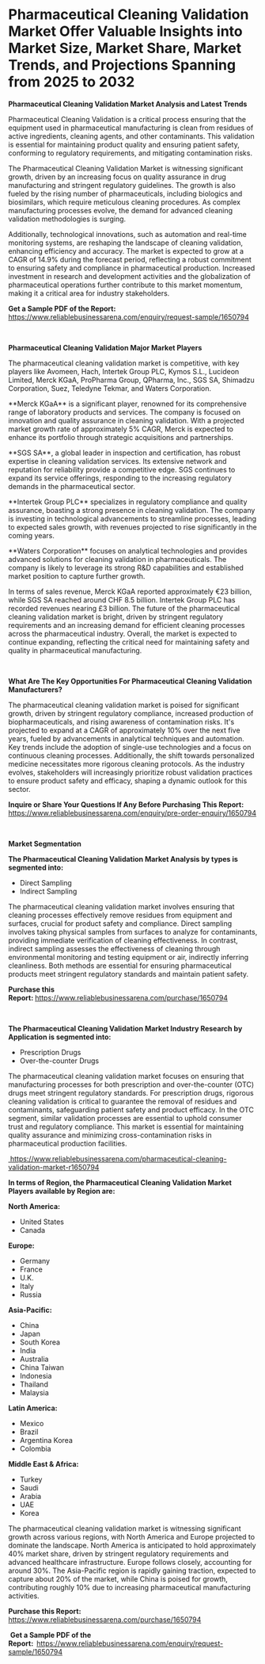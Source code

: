 <p><h1>Pharmaceutical Cleaning Validation Market Offer Valuable Insights into Market Size, Market Share, Market Trends, and Projections Spanning from 2025 to 2032</h1></p><p><strong>Pharmaceutical Cleaning Validation Market Analysis and Latest Trends</strong></p>
<p><p>Pharmaceutical Cleaning Validation is a critical process ensuring that the equipment used in pharmaceutical manufacturing is clean from residues of active ingredients, cleaning agents, and other contaminants. This validation is essential for maintaining product quality and ensuring patient safety, conforming to regulatory requirements, and mitigating contamination risks.</p><p>The Pharmaceutical Cleaning Validation Market is witnessing significant growth, driven by an increasing focus on quality assurance in drug manufacturing and stringent regulatory guidelines. The growth is also fueled by the rising number of pharmaceuticals, including biologics and biosimilars, which require meticulous cleaning procedures. As complex manufacturing processes evolve, the demand for advanced cleaning validation methodologies is surging.</p><p>Additionally, technological innovations, such as automation and real-time monitoring systems, are reshaping the landscape of cleaning validation, enhancing efficiency and accuracy. The market is expected to grow at a CAGR of 14.9% during the forecast period, reflecting a robust commitment to ensuring safety and compliance in pharmaceutical production. Increased investment in research and development activities and the globalization of pharmaceutical operations further contribute to this market momentum, making it a critical area for industry stakeholders.</p></p>
<p><strong>Get a Sample PDF of the Report:&nbsp;</strong> <a href="https://www.reliablebusinessarena.com/enquiry/request-sample/1650794?utm_campaign=3196&utm_medium=2&utm_source=Github&utm_content=ia&utm_term=12042025&utm_id=pharmaceutical-cleaning-validation">https://www.reliablebusinessarena.com/enquiry/request-sample/1650794</a></p>
<p>&nbsp;</p>
<p><strong>Pharmaceutical Cleaning Validation Major Market Players</strong></p>
<p><p>The pharmaceutical cleaning validation market is competitive, with key players like Avomeen, Hach, Intertek Group PLC, Kymos S.L., Lucideon Limited, Merck KGaA, ProPharma Group, QPharma, Inc., SGS SA, Shimadzu Corporation, Suez, Teledyne Tekmar, and Waters Corporation.</p><p>**Merck KGaA** is a significant player, renowned for its comprehensive range of laboratory products and services. The company is focused on innovation and quality assurance in cleaning validation. With a projected market growth rate of approximately 5% CAGR, Merck is expected to enhance its portfolio through strategic acquisitions and partnerships.</p><p>**SGS SA**, a global leader in inspection and certification, has robust expertise in cleaning validation services. Its extensive network and reputation for reliability provide a competitive edge. SGS continues to expand its service offerings, responding to the increasing regulatory demands in the pharmaceutical sector.</p><p>**Intertek Group PLC** specializes in regulatory compliance and quality assurance, boasting a strong presence in cleaning validation. The company is investing in technological advancements to streamline processes, leading to expected sales growth, with revenues projected to rise significantly in the coming years.</p><p>**Waters Corporation** focuses on analytical technologies and provides advanced solutions for cleaning validation in pharmaceuticals. The company is likely to leverage its strong R&D capabilities and established market position to capture further growth.</p><p>In terms of sales revenue, Merck KGaA reported approximately €23 billion, while SGS SA reached around CHF 8.5 billion. Intertek Group PLC has recorded revenues nearing £3 billion. The future of the pharmaceutical cleaning validation market is bright, driven by stringent regulatory requirements and an increasing demand for efficient cleaning processes across the pharmaceutical industry. Overall, the market is expected to continue expanding, reflecting the critical need for maintaining safety and quality in pharmaceutical manufacturing.</p></p>
<p>&nbsp;</p>
<p><strong>What Are The Key Opportunities For Pharmaceutical Cleaning Validation Manufacturers?</strong></p>
<p><p>The pharmaceutical cleaning validation market is poised for significant growth, driven by stringent regulatory compliance, increased production of biopharmaceuticals, and rising awareness of contamination risks. It's projected to expand at a CAGR of approximately 10% over the next five years, fueled by advancements in analytical techniques and automation. Key trends include the adoption of single-use technologies and a focus on continuous cleaning processes. Additionally, the shift towards personalized medicine necessitates more rigorous cleaning protocols. As the industry evolves, stakeholders will increasingly prioritize robust validation practices to ensure product safety and efficacy, shaping a dynamic outlook for this sector.</p></p>
<p><strong>Inquire or Share Your Questions If Any Before Purchasing This Report:</strong> <a href="https://www.reliablebusinessarena.com/enquiry/pre-order-enquiry/1650794?utm_campaign=3196&utm_medium=2&utm_source=Github&utm_content=ia&utm_term=12042025&utm_id=pharmaceutical-cleaning-validation">https://www.reliablebusinessarena.com/enquiry/pre-order-enquiry/1650794</a></p>
<p>&nbsp;</p>
<p><strong>Market Segmentation</strong></p>
<p><strong>The Pharmaceutical Cleaning Validation Market Analysis by types is segmented into:</strong></p>
<p><ul><li>Direct Sampling</li><li>Indirect Sampling</li></ul></p>
<p><p>The pharmaceutical cleaning validation market involves ensuring that cleaning processes effectively remove residues from equipment and surfaces, crucial for product safety and compliance. Direct sampling involves taking physical samples from surfaces to analyze for contaminants, providing immediate verification of cleaning effectiveness. In contrast, indirect sampling assesses the effectiveness of cleaning through environmental monitoring and testing equipment or air, indirectly inferring cleanliness. Both methods are essential for ensuring pharmaceutical products meet stringent regulatory standards and maintain patient safety.</p></p>
<p><strong>Purchase this Report:&nbsp;</strong><a href="https://www.reliablebusinessarena.com/purchase/1650794?utm_campaign=3196&utm_medium=2&utm_source=Github&utm_content=ia&utm_term=12042025&utm_id=pharmaceutical-cleaning-validation">https://www.reliablebusinessarena.com/purchase/1650794</a></p>
<p>&nbsp;</p>
<p><strong>The Pharmaceutical Cleaning Validation Market Industry Research by Application is segmented into:</strong></p>
<p><ul><li>Prescription Drugs</li><li>Over-the-counter Drugs</li></ul></p>
<p><p>The pharmaceutical cleaning validation market focuses on ensuring that manufacturing processes for both prescription and over-the-counter (OTC) drugs meet stringent regulatory standards. For prescription drugs, rigorous cleaning validation is critical to guarantee the removal of residues and contaminants, safeguarding patient safety and product efficacy. In the OTC segment, similar validation processes are essential to uphold consumer trust and regulatory compliance. This market is essential for maintaining quality assurance and minimizing cross-contamination risks in pharmaceutical production facilities.</p></p>
<p><a href="https://www.reliablebusinessarena.com/pharmaceutical-cleaning-validation-market-r1650794?utm_campaign=3196&utm_medium=2&utm_source=Github&utm_content=ia&utm_term=12042025&utm_id=pharmaceutical-cleaning-validation">&nbsp;https://www.reliablebusinessarena.com/pharmaceutical-cleaning-validation-market-r1650794</a></p>
<p><strong>In terms of Region, the Pharmaceutical Cleaning Validation Market Players available by Region are:</strong></p>
<p>
    <p> <strong> North America: </strong>
        <ul>
            <li>United States</li>
            <li>Canada</li>
        </ul>
        </p> 
    <p> <strong> Europe: </strong>
        <ul>
            <li>Germany</li>
            <li>France</li>
            <li>U.K.</li>
            <li>Italy</li>
            <li>Russia</li>
        </ul>
        </p> 
    <p> <strong> Asia-Pacific: </strong>
        <ul>
            <li>China</li>
            <li>Japan</li>
            <li>South Korea</li>
            <li>India</li>
            <li>Australia</li>
            <li>China Taiwan</li>
            <li>Indonesia</li>
            <li>Thailand</li>
            <li>Malaysia</li>
        </ul>
        </p> 
    <p> <strong> Latin America: </strong>
        <ul>
            <li>Mexico</li>
            <li>Brazil</li>
            <li>Argentina Korea</li>
            <li>Colombia</li>
        </ul>
        </p> 
    <p> <strong> Middle East & Africa: </strong>
        <ul>
            <li>Turkey</li>
            <li>Saudi</li>
            <li>Arabia</li>
            <li>UAE</li>
            <li>Korea</li>
        </ul>
    </p>
    </p>
<p><p>The pharmaceutical cleaning validation market is witnessing significant growth across various regions, with North America and Europe projected to dominate the landscape. North America is anticipated to hold approximately 40% market share, driven by stringent regulatory requirements and advanced healthcare infrastructure. Europe follows closely, accounting for around 30%. The Asia-Pacific region is rapidly gaining traction, expected to capture about 20% of the market, while China is poised for growth, contributing roughly 10% due to increasing pharmaceutical manufacturing activities.</p></p>
<p><strong>Purchase this Report: </strong><a href="https://www.reliablebusinessarena.com/purchase/1650794?utm_campaign=3196&utm_medium=2&utm_source=Github&utm_content=ia&utm_term=12042025&utm_id=pharmaceutical-cleaning-validation">https://www.reliablebusinessarena.com/purchase/1650794</a></p>
<p>&nbsp;<strong>Get a Sample PDF of the Report:&nbsp;&nbsp;</strong><a href="https://www.reliablebusinessarena.com/enquiry/request-sample/1650794?utm_campaign=3196&utm_medium=2&utm_source=Github&utm_content=ia&utm_term=12042025&utm_id=pharmaceutical-cleaning-validation">https://www.reliablebusinessarena.com/enquiry/request-sample/1650794</a></p>
<p><strong></strong></p>
<p><p></p><p></p><p></p></p>
